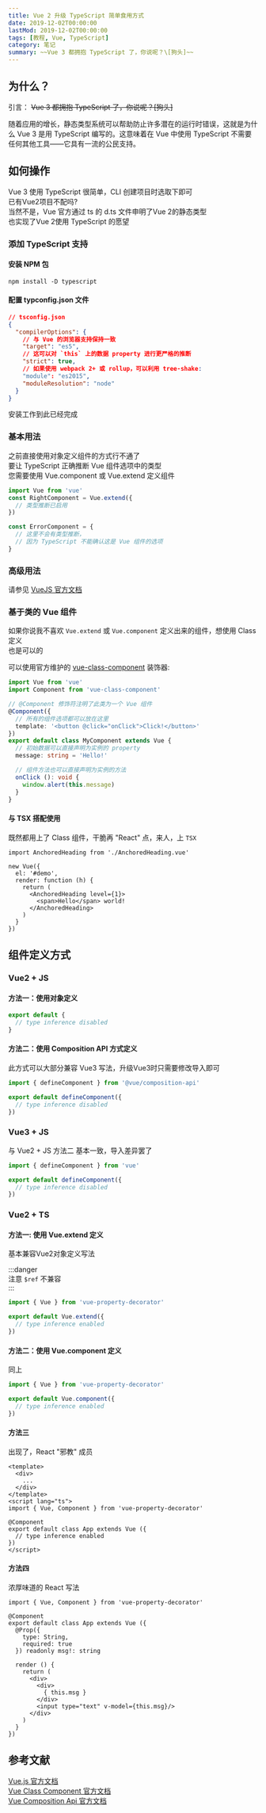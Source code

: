 ```yaml
---
title: Vue 2 升级 TypeScript 简单食用方式
date: 2019-12-02T00:00:00
lastMod: 2019-12-02T00:00:00
tags: [教程, Vue, TypeScript]
category: 笔记
summary: ~~Vue 3 都拥抱 TypeScript 了，你说呢？\[狗头]~~
---
```


## 为什么？

引言：
~~Vue 3 都拥抱 TypeScript 了，你说呢？\[狗头]~~

随着应用的增长，静态类型系统可以帮助防止许多潜在的运行时错误，这就是为什么 Vue 3 是用 TypeScript 编写的。这意味着在 Vue 中使用 TypeScript 不需要任何其他工具——它具有一流的公民支持。

## 如何操作

Vue 3 使用 TypeScript 很简单，CLI 创建项目时选取下即可  
已有Vue2项目不配吗?  
当然不是，Vue 官方通过 ts 的 d.ts 文件申明了Vue 2的静态类型  
也实现了Vue 2使用 TypeScript 的愿望

### 添加 TypeScript 支持

#### 安装 NPM 包
```shell
npm install -D typescript
```

#### 配置 typconfig.json 文件

```json
// tsconfig.json
{
  "compilerOptions": {
    // 与 Vue 的浏览器支持保持一致
    "target": "es5",
    // 这可以对 `this` 上的数据 property 进行更严格的推断
    "strict": true,
    // 如果使用 webpack 2+ 或 rollup，可以利用 tree-shake:
    "module": "es2015",
    "moduleResolution": "node"
  }
}
```

安装工作到此已经完成

### 基本用法

之前直接使用对象定义组件的方式行不通了  
要让 TypeScript 正确推断 Vue 组件选项中的类型  
您需要使用 Vue.component 或 Vue.extend 定义组件

```ts
import Vue from 'vue'
const RightComponent = Vue.extend({
  // 类型推断已启用
})

const ErrorComponent = {
  // 这里不会有类型推断，
  // 因为 TypeScript 不能确认这是 Vue 组件的选项
}
```

### 高级用法

请参见 [VueJS 官方文档](https://cn.vuejs.org/v2/guide/typescript.html#%E5%A2%9E%E5%BC%BA%E7%B1%BB%E5%9E%8B%E4%BB%A5%E9%85%8D%E5%90%88%E6%8F%92%E4%BB%B6%E4%BD%BF%E7%94%A8)


### 基于类的 Vue 组件

如果你说我不喜欢 `Vue.extend` 或 `Vue.component` 定义出来的组件，想使用 Class 定义  
也是可以的

可以使用官方维护的 [vue-class-component](https://github.com/vuejs/vue-class-component) 装饰器:

```ts
import Vue from 'vue'
import Component from 'vue-class-component'

// @Component 修饰符注明了此类为一个 Vue 组件
@Component({
  // 所有的组件选项都可以放在这里
  template: '<button @click="onClick">Click!</button>'
})
export default class MyComponent extends Vue {
  // 初始数据可以直接声明为实例的 property
  message: string = 'Hello!'

  // 组件方法也可以直接声明为实例的方法
  onClick (): void {
    window.alert(this.message)
  }
}
```

#### 与 TSX 搭配使用

既然都用上了 Class 组件，干脆再 "React" 点，来人，上 `TSX`

```tsx
import AnchoredHeading from './AnchoredHeading.vue'

new Vue({
  el: '#demo',
  render: function (h) {
    return (
      <AnchoredHeading level={1}>
        <span>Hello</span> world!
      </AnchoredHeading>
    )
  }
})
```

## 组件定义方式

### Vue2 + JS
#### 方法一：使用对象定义
```js
export default {
  // type inference disabled
}
```
#### 方法二：使用 Composition API 方式定义
此方式可以大部分兼容 Vue3 写法，升级Vue3时只需要修改导入即可
```js
import { defineComponent } from '@vue/composition-api'

export default defineComponent({
  // type inference disabled
})
```

### Vue3 + JS
与 Vue2 + JS 方法二 基本一致，导入差异罢了
```ts
import { defineComponent } from 'vue'

export default defineComponent({
  // type inference disabled
})
```

### Vue2 + TS
#### 方法一: 使用 Vue.extend 定义
基本兼容Vue2对象定义写法

:::danger  
注意 `$ref` 不兼容  
:::

```ts
import { Vue } from 'vue-property-decorator'

export default Vue.extend({
  // type inference enabled
})
```

#### 方法二：使用 Vue.component 定义
同上
```ts
import { Vue } from 'vue-property-decorator'

export default Vue.component({
  // type inference enabled
})
```

#### 方法三
出现了，React "邪教" 成员
```tsx
<template>
  <div>
    ...
  </div>
</template>
<script lang="ts">
import { Vue, Component } from 'vue-property-decorator'

@Component
export default class App extends Vue ({
  // type inference enabled
})
</script>
```

#### 方法四
浓厚味道的 React 写法
```tsx
import { Vue, Component } from 'vue-property-decorator'

@Component
export default class App extends Vue ({
  @Prop({
    type: String,
    required: true
  }) readonly msg!: string
  
  render () {
    return (
      <div>
        <div>
          { this.msg }
        </div>
        <input type="text" v-model={this.msg}/>
      </div>
    )
  }
})
```

## 参考文献

[Vue.js 官方文档](https://cn.vuejs.org/v2/guide/)  
[Vue Class Component 官方文档](https://class-component.vuejs.org/)  
[Vue Composition Api 官方文档](https://github.com/vuejs/composition-api)  